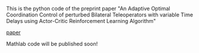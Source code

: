 This is the python code of the preprint paper "An Adaptive Optimal Coordination Control of perturbed Bilateral Teleoperators with variable
Time Delays using Actor-Critic Reinforcement Learning Algorithm"

[paper](https://link.springer.com/chapter/10.1007/978-3-031-36886-8_1)

Mathlab code will be published soon!
